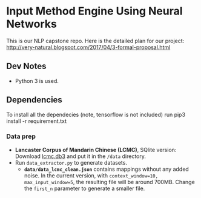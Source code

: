# Input Method Engine Using Neural Networks
This is our NLP capstone repo. Here is the detailed plan for our project:
http://very-natural.blogspot.com/2017/04/3-formal-proposal.html

## Dev Notes
* Python 3 is used.

## Dependencies
To install all the dependecies (note, tensorflow is not included)
run pip3 install -r requirement.txt

### Data prep
* **Lancaster Corpus of Mandarin Chinese (LCMC)**, SQlite version:  Download [lcmc.db3](https://www.google.com/url?q=https://drive.google.com/open?id%3D0B6AoAA-0CimLTXMzRzNsdzltWVE&sa=D&ust=1492071674907000&usg=AFQjCNEVmzMXIkyobfENysdBt-02JAiUDw) and put it in the `/data` directory.
* Run `data_extractor.py` to generate datasets.
    * **`data/data_lcmc_clean.json`** contains mappings without any added noise. In the current version, with `context_window=10, max_input_window=5`, the resulting file will be around 700MB. Change the `first_n` parameter to generate a smaller file.